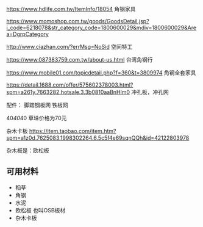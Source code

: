 
https://www.hdlife.com.tw/ItemInfo/18054  角钢家具

https://www.momoshop.com.tw/goods/GoodsDetail.jsp?i_code=6218078&str_category_code=1800600029&mdiv=1800600029&Area=DgrpCategory

http://www.ciazhan.com/?errMsg=NoSid 空间特工

https://www.087383759.com.tw/about-us.html 台湾角钢行

https://www.mobile01.com/topicdetail.php?f=360&t=3809974  角钢全套家具

https://detail.1688.com/offer/575602378003.html?spm=a261y.7663282.hotsale.3.3b0810aaBnHlm0 冲孔板，冲孔网

配件：
脚踏钢板网 铁板网

40*40*40 草垛价格为70元

杂木卡板 https://item.taobao.com/item.htm?spm=a1z0d.7625083.1998302264.6.5c5f4e69sqnQQh&id=42122803978

杂木板是：欧松板

## 可用材料

- 稻草
- 角钢
- 水泥
- 欧松板 也叫OSB板材
- 杂木卡板
